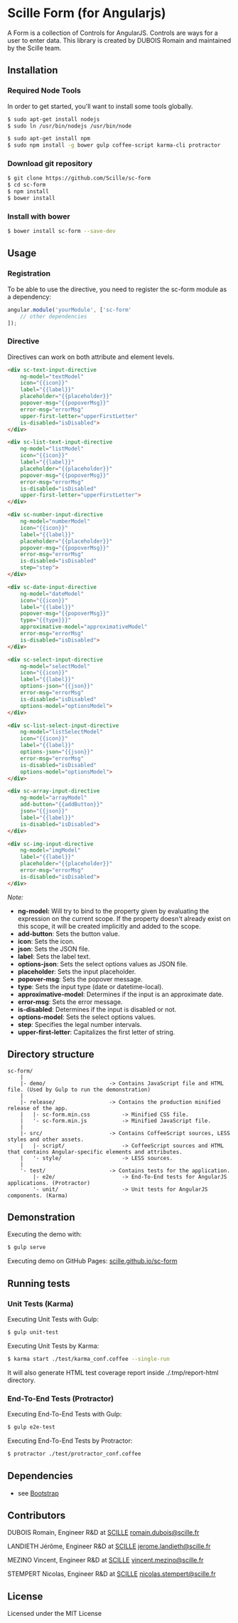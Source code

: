 # Scille Form (for Angularjs)

A Form is a collection of Controls for AngularJS. Controls are ways for a user to enter data. This library is created by DUBOIS Romain and maintained by the Scille team.


## Installation

### Required Node Tools

In order to get started, you'll want to install some tools globally.
```bash
$ sudo apt-get install nodejs
$ sudo ln /usr/bin/nodejs /usr/bin/node

$ sudo apt-get install npm
$ sudo npm install -g bower gulp coffee-script karma-cli protractor
```

### Download git repository

```bash
$ git clone https://github.com/Scille/sc-form
$ cd sc-form
$ npm install
$ bower install
```

### Install with bower

```bash
$ bower install sc-form --save-dev
```


## Usage

### Registration

To be able to use the directive, you need to register the sc-form module as a dependency:
```javascript
angular.module('yourModule', ['sc-form'
    // other dependencies
]);
```

### Directive

Directives can work on both attribute and element levels.
```html
<div sc-text-input-directive
    ng-model="textModel"
    icon="{{icon}}"
    label="{{label}}"
    placeholder="{{placeholder}}"
    popover-msg="{{popoverMsg}}"
    error-msg="errorMsg"
    upper-first-letter="upperFirstLetter"
    is-disabled="isDisabled">
</div>

<div sc-list-text-input-directive
    ng-model="listModel"
    icon="{{icon}}"
    label="{{label}}"
    placeholder="{{placeholder}}"
    popover-msg="{{popoverMsg}}"
    error-msg="errorMsg"
    is-disabled="isDisabled"
    upper-first-letter="upperFirstLetter">
</div>

<div sc-number-input-directive
    ng-model="numberModel"
    icon="{{icon}}"
    label="{{label}}"
    placeholder="{{placeholder}}"
    popover-msg="{{popoverMsg}}"
    error-msg="errorMsg"
    is-disabled="isDisabled"
    step="step">
</div>

<div sc-date-input-directive
    ng-model="dateModel"
    icon="{{icon}}"
    label="{{label}}"
    popover-msg="{{popoverMsg}}"
    type="{{type}}}"
    approximative-model="approximativeModel"
    error-msg="errorMsg"
    is-disabled="isDisabled">
</div>

<div sc-select-input-directive
    ng-model="selectModel"
    icon="{{icon}}"
    label="{{label}}"
    options-json="{{json}}"
    error-msg="errorMsg"
    is-disabled="isDisabled"
    options-model="optionsModel">
</div>

<div sc-list-select-input-directive
    ng-model="listSelectModel"
    icon="{{icon}}"
    label="{{label}}"
    options-json="{{json}}"
    error-msg="errorMsg"
    is-disabled="isDisabled"
    options-model="optionsModel">
</div>

<div sc-array-input-directive
    ng-model="arrayModel"
    add-button="{{addButton}}"
    json="{{json}}"
    label="{{label}}"
    is-disabled="isDisabled">
</div>

<div sc-img-input-directive
    ng-model="imgModel"
    label="{{label}}"
    placeholder="{{placeholder}}"
    error-msg="errorMsg"
    is-disabled="isDisabled">
</div>
```

*Note:*
* **ng-model:** Will try to bind to the property given by evaluating the expression on the current scope. If the property doesn't already exist on this scope, it will be created implicitly and added to the scope.
* **add-button**: Sets the button value.
* **icon**: Sets the icon.
* **json**: Sets the JSON file.
* **label**: Sets the label text.
* **options-json**: Sets the select options values as JSON file.
* **placeholder**: Sets the input placeholder.
* **popover-msg**: Sets the popover message.
* **type**: Sets the input type (date or datetime-local).
* **approximative-model**: Determines if the input is an approximate date.
* **error-msg**: Sets the error message.
* **is-disabled**: Determines if the input is disabled or not.
* **options-model**: Sets the select options values.
* **step**: Specifies the legal number intervals.
* **upper-first-letter**: Capitalizes the first letter of string.

## Directory structure

```
sc-form/
    |
    |- demo/                    -> Contains JavaScript file and HTML file. (Used by Gulp to run the demonstration)
    |
    |- release/                 -> Contains the production minified release of the app.
    |   |- sc-form.min.css          -> Minified CSS file.
    |   '- sc-form.min.js           -> Minified JavaScript file.
    |
    |- src/                     -> Contains CoffeeScript sources, LESS styles and other assets.
    |   |- script/                  -> CoffeeScript sources and HTML that contains Angular-specific elements and attributes.
    |   '- style/                   -> LESS sources.
    |
    '- test/                    -> Contains tests for the application.
        |- e2e/                     -> End-To-End tests for AngularJS applications. (Protractor)
        '- unit/                    -> Unit tests for AngularJS components. (Karma)
```

## Demonstration

Executing the demo with:
```bash
$ gulp serve
```

Executing demo on GitHub Pages:
[scille.github.io/sc-form](http://scille.github.io/sc-form/)

## Running tests

### Unit Tests (Karma)

Executing Unit Tests with Gulp:
```bash
$ gulp unit-test
```

Executing Unit Tests by Karma:
```bash
$ karma start ./test/karma_conf.coffee --single-run
```

It will also generate HTML test coverage report inside ./.tmp/report-html directory.

### End-To-End Tests (Protractor)

Executing End-To-End Tests with Gulp:
```bash
$ gulp e2e-test
```

Executing End-To-End Tests by Protractor:
```bash
$ protractor ./test/protractor_conf.coffee
```

## Dependencies

* see [Bootstrap](http://getbootstrap.com/)

## Contributors

DUBOIS Romain, Engineer R&D at [SCILLE](http://scille.eu/)
<romain.dubois@scille.fr>

LANDIETH Jérôme, Engineer R&D at [SCILLE](http://scille.eu/)
<jerome.landieth@scille.fr>

MEZINO Vincent, Engineer R&D at [SCILLE](http://scille.eu)
<vincent.mezino@scille.fr>

STEMPERT Nicolas, Engineer R&D at [SCILLE](http://scille.eu)
<nicolas.stempert@scille.fr>


## License

Licensed under the MIT License
